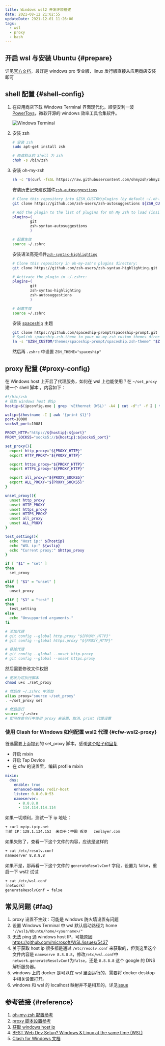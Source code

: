 ```yaml
---
title: Windows wsl2 开发环境搭建
date: 2021-08-12 21:02:55
updateDate: 2021-12-01 11:26:00
tags:
  - wsl
  - proxy
  - bash
---
```


## 开启 wsl 与安装 Ubuntu {#prepare}

详见[官方文档](https://docs.microsoft.com/zh-cn/windows/wsl/install-win10#manual-installation-steps)，最好是 windows pro 专业版，linux 发行版直接从应用商店安装即可

## shell 配置 {#shell-config}

1. 在应用商店下载 Windows Terminal 界面现代化。顺便安利一波 [PowerToys](https://github.com/microsoft/PowerToys)，微软开源的 windows 效率工具合集软件。

   ![Windows Terminal](../../assets/images/windows-terminal.jpg)

2. 安装 zsh

   ```bash
   # 安装 zsh
   sudo apt-get install zsh

   # 修改默认的 Shell 为 zsh
   chsh -s /bin/zsh
   ```

3. 安装 oh-my-zsh

   ```bash
   sh -c "$(curl -fsSL https://raw.githubusercontent.com/ohmyzsh/ohmyzsh/master/tools/install.sh)"
   ```

   安装历史记录建议插件[`zsh-autosuggestions`](https://github.com/zsh-users/zsh-autosuggestions)

   ```bash
   # Clone this repository into $ZSH_CUSTOM/plugins (by default ~/.oh-my-zsh/custom/plugins)
   git clone https://github.com/zsh-users/zsh-autosuggestions ${ZSH_CUSTOM:-~/.oh-my-zsh/custom}/plugins/zsh-autosuggestions

   # Add the plugin to the list of plugins for Oh My Zsh to load (inside ~/.zshrc):
   plugins=(
           git
           zsh-syntax-autosuggestions
           )

   # 配置生效
   source ~/.zshrc
   ```

   安装语法高亮插件[`zsh-syntax-highlighting`](https://github.com/zsh-users/zsh-syntax-highlighting.git)

   ```bash
   # Clone this repository in oh-my-zsh's plugins directory:
   git clone https://github.com/zsh-users/zsh-syntax-highlighting.git ${ZSH_CUSTOM:-~/.oh-my-zsh/custom}/plugins/zsh-syntax-highlighting

   # Activate the plugin in ~/.zshrc:
   plugins=(
           git
           zsh-syntax-highlighting
           zsh-autosuggestions
           )

   # 配置生效
   source ~/.zshrc
   ```

   安装 [spaceship](https://github.com/spaceship-prompt/spaceship-prompt) 主题

   ```bash
   git clone https://github.com/spaceship-prompt/spaceship-prompt.git "$ZSH_CUSTOM/themes/spaceship-prompt" --depth=1
   # Symlink spaceship.zsh-theme to your oh-my-zsh custom themes directory:
   ln -s "$ZSH_CUSTOM/themes/spaceship-prompt/spaceship.zsh-theme" "$ZSH_CUSTOM/themes/spaceship.zsh-theme"
   ```

   然后再 `.zshrc` 中设置 `ZSH_THEME="spaceship"`

## proxy 配置 {#proxy-config}

在 Windows host 上开启了代理服务，如何在 wsl 上也能使用？在 `~/set_proxy`建一个 shell 脚本 ，内容如下：

```bash
#!/bin/zsh
# 获取 windows host 的ip
hostip=$(ipconfig.exe | grep 'vEthernet (WSL)' -A4 | cut -d":" -f 2 | tail -n1 | sed -e 's/\s*//g')

wslip=$(hostname -I | awk '{print $1}')
port=10080
socks5_port=10081

PROXY_HTTP="http://${hostip}:${port}"
PROXY_SOCKS5="socks5://${hostip}:${socks5_port}"

set_proxy(){
  export http_proxy="${PROXY_HTTP}"
  export HTTP_PROXY="${PROXY_HTTP}"

  export https_proxy="${PROXY_HTTP}"
  export HTTPS_proxy="${PROXY_HTTP}"

  export all_proxy="${PROXY_SOCKS5}"
  export ALL_PROXY="${PROXY_SOCKS5}"
}

unset_proxy(){
  unset http_proxy
  unset HTTP_PROXY
  unset https_proxy
  unset HTTPS_PROXY
  unset all_proxy
  unset ALL_PROXY
}

test_setting(){
  echo "Host ip:" ${hostip}
  echo "WSL ip:" ${wslip}
  echo "Current proxy:" $https_proxy
}

if [ "$1" = "set" ]
then
  set_proxy

elif [ "$1" = "unset" ]
then
  unset_proxy

elif [ "$1" = "test" ]
then
  test_setting
else
  echo "Unsupported arguments."
fi

# 添加代理
# git config --global http.proxy "${PROXY_HTTP}"
# git config --global https.proxy "${PROXY_HTTP}"

# 移除代理
# git config --global --unset http.proxy
# git config --global --unset https.proxy
```

然后需要修改文件权限

```bash
# 更改为可执行脚本
chmod u+x ./set_proxy

# 然后在 ~/.zshrc 中添加
alias proxy="source ~/set_proxy"
. ~/set_proxy set

# 然后运行
source ~/.zshrc
# 即可在命令行中使用 proxy 来设置、取消、print 代理设置
```

### 使用 Clash for Windows 如何配置 wsl2 代理 {#cfw-wsl2-proxy}

首选需要上面提到的 set_proxy 脚本。感谢[这个帖子和回复](https://v2ex.com/t/677083#r_9057511)

- 开启 mixin
- 开启 Tap Device
- 在 cfw 的设置里，编辑 profile mixin

```yml
mixin:
  dns:
    enable: true
    enhanced-mode: redir-host
    listen: 0.0.0.0:53
    nameserver:
      - 8.8.8.8
      - 114.114.114.114
```

如果一切顺利，测试一下 ip 地址：

```bash
➜ curl myip.ipip.net
当前 IP：128.1.134.153  来自于：中国 香港   zenlayer.com
```

如果失败了，查看一下这个文件的内容，应该是这样的

```bash
➜ cat /etc/resolv.conf
nameserver 8.8.8.8
```

如果不是，那再看一下这个文件的 `generateResolvConf` 字段，设置为 false，重启一下 wsl2 试试

```bash
➜ cat /etc/wsl.conf
[network]
generateResolvConf = false
```

## 常见问题 {#faq}

1. proxy 设置不生效：可能是 windows 防火墙设置有问题
2. 设置 Windows Terminal 中 wsl 默认启动路径为 home `"//wsl$/Ubuntu/home/<yourname>/"`
3. 无法 ping 通 windows host IP，可能原因 <https://github.com/microsoft/WSL/issues/5437>
4. 关于获取 host ip 很多都是通过 `/etc/resolv.conf` 来获取的，但我这里这个文件内容是 `nameserve 8.8.8.8`，修改`/etc/wsl.conf`中 `network.generateResolvConf`为`false`，还是 `8.8.8.8` 这个 google 的 DNS 解析服务器。
5. windows 上的 docker 是可以在 wsl 里面运行的，需要将 docker desktop 中相关设置打开。
6. windows 和 wsl 的 localhost 映射并不是相互的，详见[issue](https://github.com/microsoft/WSL/issues/5211#issuecomment-628565569)

## 参考链接 {#reference}

1. [oh-my-zsh 配置参考](https://segmentfault.com/a/1190000021409814)
2. [proxy 脚本设置参考](https://zinglix.xyz/2020/04/18/wsl2-proxy/)
3. [获取 windows host ip](https://pscheit.medium.com/get-the-ip-address-of-the-desktop-windows-host-in-wsl2-7dc61653ad51)
4. [BEST Web Dev Setup? Windows & Linux at the same time (WSL)
   ](https://www.youtube.com/watch?v=-atblwgc63E)
5. [Clash for Windows 文档](https://docs.cfw.lbyczf.com/contents/quickstart.html#%E5%90%AF%E5%8A%A8)